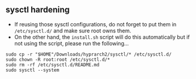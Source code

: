 ## sysctl hardening

- If reusing those sysctl configurations, do not forget to put them in `/etc/sysctl.d/` and make sure root owns them.
- On the other hand, the `install.sh` script will do this automatically but if not using the script, please run the following...

```
sudo cp -r "$HOME"/Downloads/hyprarch2/sysctl/* /etc/sysctl.d/
sudo chown -R root:root /etc/sysctl.d/*
sudo rm -rf /etc/sysctl.d/README.md
sudo sysctl --system
```
